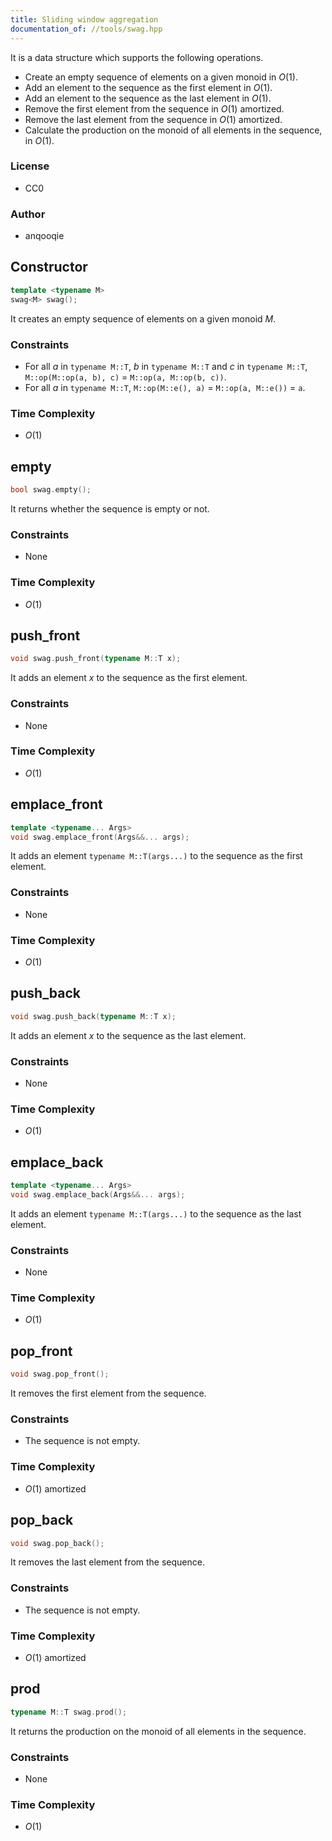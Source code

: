 ```yaml
---
title: Sliding window aggregation
documentation_of: //tools/swag.hpp
---
```


It is a data structure which supports the following operations.

- Create an empty sequence of elements on a given monoid in $O(1)$.
- Add an element to the sequence as the first element in $O(1)$.
- Add an element to the sequence as the last element in $O(1)$.
- Remove the first element from the sequence in $O(1)$ amortized.
- Remove the last element from the sequence in $O(1)$ amortized.
- Calculate the production on the monoid of all elements in the sequence, in $O(1)$.

### License
- CC0

### Author
- anqooqie

## Constructor
```cpp
template <typename M>
swag<M> swag();
```

It creates an empty sequence of elements on a given monoid $M$.

### Constraints
- For all $a$ in `typename M::T`, $b$ in `typename M::T` and $c$ in `typename M::T`, `M::op(M::op(a, b), c)` $=$ `M::op(a, M::op(b, c))`.
- For all $a$ in `typename M::T`, `M::op(M::e(), a)` $=$ `M::op(a, M::e())` $=$ `a`.

### Time Complexity
- $O(1)$

## empty
```cpp
bool swag.empty();
```

It returns whether the sequence is empty or not.

### Constraints
- None

### Time Complexity
- $O(1)$

## push_front
```cpp
void swag.push_front(typename M::T x);
```

It adds an element $x$ to the sequence as the first element.

### Constraints
- None

### Time Complexity
- $O(1)$

## emplace_front
```cpp
template <typename... Args>
void swag.emplace_front(Args&&... args);
```

It adds an element `typename M::T(args...)` to the sequence as the first element.

### Constraints
- None

### Time Complexity
- $O(1)$

## push_back
```cpp
void swag.push_back(typename M::T x);
```

It adds an element $x$ to the sequence as the last element.

### Constraints
- None

### Time Complexity
- $O(1)$

## emplace_back
```cpp
template <typename... Args>
void swag.emplace_back(Args&&... args);
```

It adds an element `typename M::T(args...)` to the sequence as the last element.

### Constraints
- None

### Time Complexity
- $O(1)$

## pop_front
```cpp
void swag.pop_front();
```

It removes the first element from the sequence.

### Constraints
- The sequence is not empty.

### Time Complexity
- $O(1)$ amortized

## pop_back
```cpp
void swag.pop_back();
```

It removes the last element from the sequence.

### Constraints
- The sequence is not empty.

### Time Complexity
- $O(1)$ amortized

## prod
```cpp
typename M::T swag.prod();
```

It returns the production on the monoid of all elements in the sequence.

### Constraints
- None

### Time Complexity
- $O(1)$
